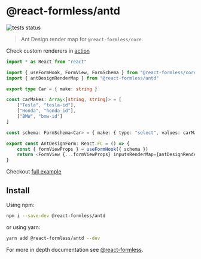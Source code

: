# @react-formless/antd

![tests status](https://github.com/gmoskal/react-formless/workflows/CI/badge.svg)

> Ant Design render map for `@react-formless/core`.

Check custom renderers in [action](https://gmoskal.github.io/react-formless/)

```typescript
import * as React from "react"

import { useFormHook, FormView, FormSchema } from "@react-formless/core"
import { antDesignRenderMap } from "@react-formless/antd"

export type Car = { make: string }

const carMakes: Array<[string, string]> = [
    ["Tesla", "tesla-id"],
    ["Honda", "honda-id"],
    ["BMW", "bmw-id"]
]

const schema: FormSchema<Car> = { make: { type: "select", values: carMakes } }

export const AntDesignForm: React.FC = () => {
    const { formViewProps } = useFormHook({ schema })
    return <FormView {...formViewProps} inputsRenderMap={antDesignRenderMap} />
}
```

Checkout [full example](https://github.com/gmoskal/react-formless/blob/master/packages/examples/src/custom-renderers/index.tsx)

## Install

Using npm:

```sh
npm i --save-dev @react-formless/antd
```

or using yarn:

```sh
yarn add @react-formless/antd --dev
```

For more in depth documentation see [@react-formless](https://github.com/gmoskal/react-formless).
